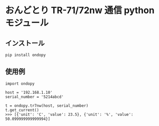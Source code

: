 # おんどとり TR-71/72nw 通信 python モジュール

## インストール

`pip install ondopy`


## 使用例

    import ondopy
    
    host = '192.168.1.10'
    serial_number = '5214abcd'
    
    t = ondopy.tr7nw(host, serial_number)
    t.get_current()
    >>> [{'unit': 'C', 'value': 23.5}, {'unit': '%', 'value': 50.099999999999994}]

